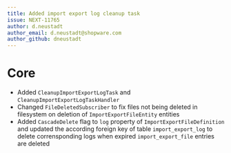 ```yaml
---
title: Added import export log cleanup task
issue: NEXT-11765
author: d.neustadt
author_email: d.neustadt@shopware.com 
author_github: dneustadt
---
```

# Core
* Added `CleanupImportExportLogTask` and `CleanupImportExportLogTaskHandler`
* Changed `FileDeletedSubscriber` to fix files not being deleted in filesystem on deletion of `ImportExportFileEntity` entities
* Added `CascadeDelete` flag to `log` property of `ImportExportFileDefinition` and updated the according foreign key of table `import_export_log` to delete corrensponding logs when expired `import_export_file` entries are deleted
